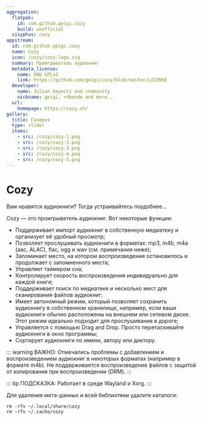```yaml
---
aggregation:
  flatpak:
    id: com.github.geigi.cozy
    build: unofficial
  sisyphus: cozy
appstream:
  id: com.github.geigi.cozy
  name: Cozy
  icon: /cozy/cozy-logo.svg
  summary: Проигрыватель аудиокниг
  metadata_license:
    name: GNU GPLv3
    link: https://github.com/geigi/cozy/blob/master/LICENSE
  developer:
    name: Julian Geywitz and community
    nickname: geigi, rdbende and more...
  url:
    homepage: https://cozy.sh/
gallery:
  title: Галерея
  type: slider
  items:
    - src: /cozy/cozy-1.png
    - src: /cozy/cozy-2.png
    - src: /cozy/cozy-3.png
    - src: /cozy/cozy-4.png
    - src: /cozy/cozy-5.png
---
```


# Cozy

Вам нравятся аудиокниги? Тогда устраивайтесь поудобнее...

Cozy — это проигрыватель аудиокниг. Вот некоторые функции:

- Поддерживает импорт аудиокниг в собственную медиатеку и организует её удобный просмотр;
- Позволяет прослушивать аудиокниги в форматах: mp3, m4b, m4a (aac, ALAC), flac, ogg и wav (см. примечания ниже);
- Запоминает место, на котором воспроизведение остановилось и продолжает с запомненного места;
- Управляет таймером сна;
- Контролирует скорость воспроизведения индивидуально для каждой книги;
- Поддерживает поиск по медиатеке и несколько мест для сканирования файлов аудиокниг;
- Имеет автономный режим, который позволяет сохранить аудиокнигу в собственном хранилище, например, если ваши аудиокниги обычно расположены на внешнем или сетевом диске. Этот режим идеально подходит для прослушивания в дороге;
- Управляется с помощью Drag and Drop. Просто перетаскивайте аудиокниги в окно программы;
- Сортирует аудиокниги по имени, автору или диктору.

<AGWGallery />

<!--@include: @ru/apps/.parts/install/content-repo.md-->
<!--@include: @ru/apps/.parts/install/content-flatpak.md-->

::: warning ВАЖНО:
Отмечались проблемы с добавлением и воспроизведением аудиокниг в некоторых форматах (например в формате m4b). Не поддерживается воспроизведение файлов с защитой от копирования при воспроизведении (DRM).
:::

::: tip ПОДСКАЗКА:
Работает в среде Wayland и Xorg.
:::

Для удаления мета-данных и всей библиотеки удалите каталоги:

```shell
rm -rfv ~/.local/share/cozy
rm -rfv ~/.cache/cozy
```
